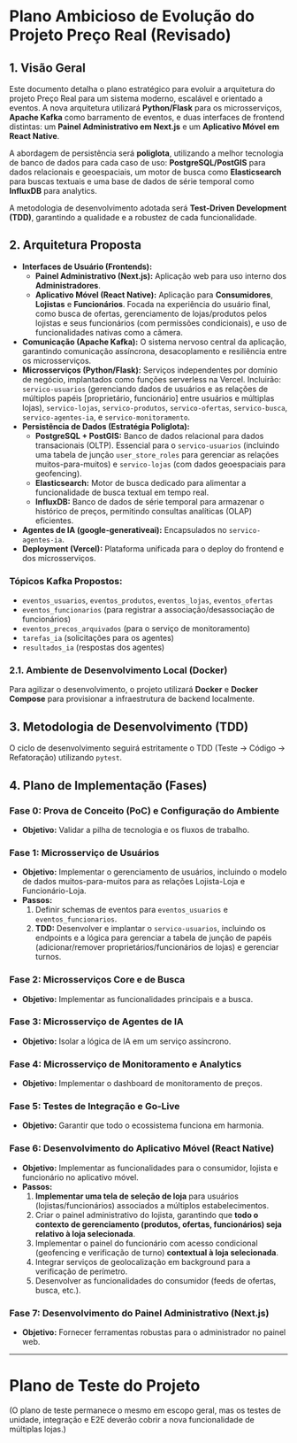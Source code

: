 # Plano Ambicioso de Evolução do Projeto Preço Real (Revisado)

## 1. Visão Geral

Este documento detalha o plano estratégico para evoluir a arquitetura do projeto Preço Real para um sistema moderno, escalável e orientado a eventos. A nova arquitetura utilizará **Python/Flask** para os microsserviços, **Apache Kafka** como barramento de eventos, e duas interfaces de frontend distintas: um **Painel Administrativo em Next.js** e um **Aplicativo Móvel em React Native**.

A abordagem de persistência será **poliglota**, utilizando a melhor tecnologia de banco de dados para cada caso de uso: **PostgreSQL/PostGIS** para dados relacionais e geoespaciais, um motor de busca como **Elasticsearch** para buscas textuais e uma base de dados de série temporal como **InfluxDB** para analytics.

A metodologia de desenvolvimento adotada será **Test-Driven Development (TDD)**, garantindo a qualidade e a robustez de cada funcionalidade.

## 2. Arquitetura Proposta

- **Interfaces de Usuário (Frontends):**
    - **Painel Administrativo (Next.js):** Aplicação web para uso interno dos **Administradores**.
    - **Aplicativo Móvel (React Native):** Aplicação para **Consumidores**, **Lojistas** e **Funcionários**. Focada na experiência do usuário final, como busca de ofertas, gerenciamento de lojas/produtos pelos lojistas e seus funcionários (com permissões condicionais), e uso de funcionalidades nativas como a câmera.
- **Comunicação (Apache Kafka):** O sistema nervoso central da aplicação, garantindo comunicação assíncrona, desacoplamento e resiliência entre os microsserviços.
- **Microsserviços (Python/Flask):** Serviços independentes por domínio de negócio, implantados como funções serverless na Vercel. Incluirão: `servico-usuarios` (gerenciando dados de usuários e as relações de múltiplos papéis [proprietário, funcionário] entre usuários e múltiplas lojas), `servico-lojas`, `servico-produtos`, `servico-ofertas`, `servico-busca`, `servico-agentes-ia`, e `servico-monitoramento`.
- **Persistência de Dados (Estratégia Poliglota):**
    - **PostgreSQL + PostGIS:** Banco de dados relacional para dados transacionais (OLTP). Essencial para o `servico-usuarios` (incluindo uma tabela de junção `user_store_roles` para gerenciar as relações muitos-para-muitos) e `servico-lojas` (com dados geoespaciais para geofencing).
    - **Elasticsearch:** Motor de busca dedicado para alimentar a funcionalidade de busca textual em tempo real.
    - **InfluxDB:** Banco de dados de série temporal para armazenar o histórico de preços, permitindo consultas analíticas (OLAP) eficientes.
- **Agentes de IA (google-generativeai):** Encapsulados no `servico-agentes-ia`.
- **Deployment (Vercel):** Plataforma unificada para o deploy do frontend e dos microsserviços.

### Tópicos Kafka Propostos:
- `eventos_usuarios`, `eventos_produtos`, `eventos_lojas`, `eventos_ofertas`
- `eventos_funcionarios` (para registrar a associação/desassociação de funcionários)
- `eventos_precos_arquivados` (para o serviço de monitoramento)
- `tarefas_ia` (solicitações para os agentes)
- `resultados_ia` (respostas dos agentes)

### 2.1. Ambiente de Desenvolvimento Local (Docker)

Para agilizar o desenvolvimento, o projeto utilizará **Docker** e **Docker Compose** para provisionar a infraestrutura de backend localmente.

## 3. Metodologia de Desenvolvimento (TDD)
O ciclo de desenvolvimento seguirá estritamente o TDD (Teste -> Código -> Refatoração) utilizando `pytest`.

## 4. Plano de Implementação (Fases)

### Fase 0: Prova de Conceito (PoC) e Configuração do Ambiente
*   **Objetivo:** Validar a pilha de tecnologia e os fluxos de trabalho.

### Fase 1: Microsserviço de Usuários
*   **Objetivo:** Implementar o gerenciamento de usuários, incluindo o modelo de dados muitos-para-muitos para as relações Lojista-Loja e Funcionário-Loja.
*   **Passos:**
    1.  Definir schemas de eventos para `eventos_usuarios` e `eventos_funcionarios`.
    2.  **TDD:** Desenvolver e implantar o `servico-usuarios`, incluindo os endpoints e a lógica para gerenciar a tabela de junção de papéis (adicionar/remover proprietários/funcionários de lojas) e gerenciar turnos.

### Fase 2: Microsserviços Core e de Busca
*   **Objetivo:** Implementar as funcionalidades principais e a busca.

### Fase 3: Microsserviço de Agentes de IA
*   **Objetivo:** Isolar a lógica de IA em um serviço assíncrono.

### Fase 4: Microsserviço de Monitoramento e Analytics
*   **Objetivo:** Implementar o dashboard de monitoramento de preços.

### Fase 5: Testes de Integração e Go-Live
*   **Objetivo:** Garantir que todo o ecossistema funciona em harmonia.

### Fase 6: Desenvolvimento do Aplicativo Móvel (React Native)
*   **Objetivo:** Implementar as funcionalidades para o consumidor, lojista e funcionário no aplicativo móvel.
*   **Passos:**
    1.  **Implementar uma tela de seleção de loja** para usuários (lojistas/funcionários) associados a múltiplos estabelecimentos.
    2.  Criar o painel administrativo do lojista, garantindo que **todo o contexto de gerenciamento (produtos, ofertas, funcionários) seja relativo à loja selecionada**.
    3.  Implementar o painel do funcionário com acesso condicional (geofencing e verificação de turno) **contextual à loja selecionada**.
    4.  Integrar serviços de geolocalização em background para a verificação de perímetro.
    5.  Desenvolver as funcionalidades do consumidor (feeds de ofertas, busca, etc.).

### Fase 7: Desenvolvimento do Painel Administrativo (Next.js)
*   **Objetivo:** Fornecer ferramentas robustas para o administrador no painel web.

---

# Plano de Teste do Projeto
(O plano de teste permanece o mesmo em escopo geral, mas os testes de unidade, integração e E2E deverão cobrir a nova funcionalidade de múltiplas lojas.)
